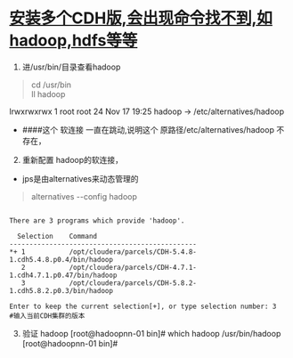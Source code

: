 # [安装多个CDH版,会出现命令找不到,如hadoop,hdfs等等](http://blog.itpub.net/31451369/viewspace-2153699/)


1. 进/usr/bin/目录查看hadoop

> cd /usr/bin  
> ll hadoop  

lrwxrwxrwx 1 root root 24 Nov 17 19:25 hadoop -> /etc/alternatives/hadoop

* ####这个 软连接 一直在跳动,说明这个 原路径/etc/alternatives/hadoop 不存在，



2. 重新配置 hadoop的软连接，

* jps是由alternatives来动态管理的

> alternatives --config hadoop

```

There are 3 programs which provide 'hadoop'.

  Selection    Command
-----------------------------------------------
*+ 1           /opt/cloudera/parcels/CDH-5.4.8-1.cdh5.4.8.p0.4/bin/hadoop
   2           /opt/cloudera/parcels/CDH-4.7.1-1.cdh4.7.1.p0.47/bin/hadoop
   3           /opt/cloudera/parcels/CDH-5.8.2-1.cdh5.8.2.p0.3/bin/hadoop

Enter to keep the current selection[+], or type selection number: 3    #输入当前CDH集群的版本
```

3. 验证 hadoop
[root@hadoopnn-01 bin]# which hadoop
/usr/bin/hadoop
[root@hadoopnn-01 bin]#
